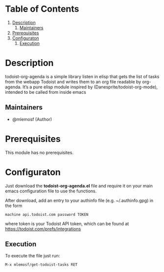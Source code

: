 
# Table of Contents

1.  [Description](#org7af494c)
    1.  [Maintainers](#org9548906)
2.  [Prerequisites](#org887482d)
3.  [Configuraton](#org0da39ca)
    1.  [Execution](#org3b3b241)



<a id="org7af494c"></a>

# Description

todoist-org-agenda is a simple library listen in elisp that gets the list of tasks from the webapp Todoist and writes them to an org file readable by org-agenda.
It&rsquo;s a pure elisp module inspired by (Danesprite/todoist-org-mode), intended to be called from inside emacs


<a id="org9548906"></a>

## Maintainers

-   @mlemosf (Author)


<a id="org887482d"></a>

# Prerequisites

This module has no prerequisites.


<a id="org0da39ca"></a>

# Configuraton

Just download the ****todoist-org-agenda.el**** file and require it on your main emacs configuration file to use the functions.

After download, add an entry to your authinfo file (e.g. ~/.authinfo.gpg) in the form

    machine api.todoist.com password TOKEN

where token is your Todoist API token, which can be found at <https://todoist.com/prefs/integrations>


<a id="org3b3b241"></a>

## Execution

To execute the file just run:

    M-x mlemosf/get-todoist-tasks RET

